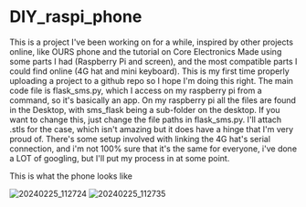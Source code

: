 # DIY_raspi_phone
This is a project I've been working on for a while, inspired by other projects online, like OURS phone and the tutorial on Core Electronics
Made using some parts I had (Raspberry Pi and screen), and the most compatible parts I could find online (4G hat and mini keyboard). 
This is my first time properly uploading a project to a github repo so I hope I'm doing this right. 
The main code file is flask_sms.py, which I access on my raspberry pi from a command, so it's basically an app. On my raspberry pi all the files are found in the Desktop, with sms_flask being a sub-folder on the desktop. If you want to change this, just change the file paths in flask_sms.py.
I'll attach .stls for the case, which isn't amazing but it does have a hinge that I'm very proud of.
There's some setup involved with linking the 4G hat's serial connection, and i'm not 100% sure that it's the same for everyone, i've done a LOT of googling, but I'll put my process in at some point.


This is what the phone looks like

![20240225_112724](https://github.com/boatartist/DIY_raspi_phone/assets/78235705/19b19c18-3456-445a-be5e-8e3358c40bc4)
![20240225_112735](https://github.com/boatartist/DIY_raspi_phone/assets/78235705/fcbab9cd-19ca-40d8-a1aa-6b2c591cc18b)
